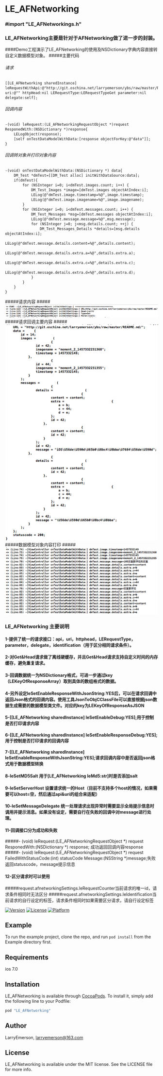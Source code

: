 # LE_AFNetworking

### #import "LE_AFNetworkings.h"
### LE_AFNetworking主要是针对于AFNetworking做了进一步的封装。

####Demo工程演示了LE_AFNetworking的使用及NSDictionary字典内容直接转自定义数据模型对象。
#####主要代码
###### 请求 
    [[LE_AFNetworking sharedInstance] leRequestWithApi:@"http://git.oschina.net/larryemerson/ybs/raw/master/README.md" uri:@"" httpHead:nil LERequestType:LERequestTypeGet parameter:nil delegate:self];
###### 回调内容 
    -(void) leRequest:(LE_AFNetworkingRequestObject *)request ResponedWith:(NSDictionary *)response{
        LELogObject(response);
        [self onTestDataModelWithData:[response objectForKey:@"data"]];
    }
###### 回调转对象并打印对象内容
    -(void) onTestDataModelWithData:(NSDictionary *) data{
        DM_Test *dmTest=[[DM_Test alloc] initWithDataSource:data];
        if(dmTest){
            for (NSInteger i=0; i<dmTest.images.count; i++) {
                DM_Test_Images *image=[dmTest.images objectAtIndex:i];
                LELog(@"dmTest.image.timestamp=%@",image.timestamp);
                LELog(@"dmTest.image.imagename=%@",image.imagename);
            }
            for (NSInteger i=0; i<dmTest.messages.count; i++) {
                DM_Test_Messages *msg=[dmTest.messages objectAtIndex:i];
                LELog(@"dmTest.message.message=%@",msg.message);
                for (NSInteger j=0; j<msg.details.count; ++j) {
                    DM_Test_Messages_Details *details=[msg.details objectAtIndex:i];
                    LELog(@"dmTest.message.details.content=%@",details.content);
                    LELog(@"dmTest.message.details.extra.a=%@",details.extra.a);
                    LELog(@"dmTest.message.details.extra.c=%@",details.extra.c);
                    LELog(@"dmTest.message.details.extra.d=%@",details.extra.d);
                }
            }
        }
    }
#####请求内容
#####![](https://github.com/LarryEmerson/LE_AFNetworking/blob/master/Example/IMG/LE_AFNetworkingRequestLog.png)
#####请求回调主要内容
#####![](https://github.com/LarryEmerson/LE_AFNetworking/blob/master/Example/IMG/LE_AFNetworkingResponseLog.png)
#####数据模型对象内容打印
#####![](https://github.com/LarryEmerson/LE_AFNetworking/blob/master/Example/IMG/LE_AFNetworkingTestLog.png)

### LE_AFNetworking 主要说明
#### 1-提供了统一的请求接口：api，uri，httphead，LERequestType，parameter，delegate，identification（用于区分相同请求条件）。
#### 2-对Get&Head请求做了离线硬缓存，并且Get&Head请求支持自定义时间的内存缓存，避免重复请求。
#### 3-回调数据统一为NSDictionary格式，可进一步通过key（LEKeyOfResponseArray）取到具体的数组格式的数据。
#### 4-另外设定leSetEnableResponseWithJsonString:YES后，可以在请求回调中返回Json格式的回调内容。使用工具JsonToObjCClassFile可以直接根据json数据生成需要的数据模型类文件。对应的key为LEKeyOfResponseAsJSON
#### 5-[[LE_AFNetworking sharedInstance] leSetEnableDebug:YES];用于控制是否打印请求内容
#### 6-[[LE_AFNetworking sharedInstance] leSetEnableResponseDebug:YES];用于控制是否打印请求的回调内容
#### 7-[[LE_AFNetworking sharedInstance] leSetEnableResponseWithJsonString:YES];请求回调内容中是否返回json格式用于数据模型转换
#### 8-leSetMD5Salt 用于[LE_AFNetworking leMd5:str]时是否添加salt
#### 9-leSetServerHost 设置请求统一的Host（目前不支持多个host的情况，如果需要可以host=空，然后通过api&uri的组合来适配）
#### 10-leSetMessageDelegate 统一处理请求出现异常时需要显示全局提示信息时调用并提示消息。如果没有设定，需要自行在失败的回调中对message进行处理。
#### 11-回调接口分为成功和失败
#####- (void) leRequest:(LE_AFNetworkingRequestObject *) request ResponedWith:(NSDictionary *) response; 成功返回回调内容response
#####- (void) leRequest:(LE_AFNetworkingRequestObject *) request FailedWithStatusCode:(int) statusCode Message:(NSString *)message;失败返回statuscode，message提示信息
#### 12-区分请求时可以使用
#####request.afnetworkingSettings.leRequestCounter当前请求的唯一id，请求条件相同时无法区分 
#####request.afnetworkingSettings.leIdentification当前请求的自行设定的标签，请求条件相同时如果需要区分请求，请自行设定标签

[![Version](https://img.shields.io/cocoapods/v/LE_AFNetworking.svg?style=flat)](http://cocoapods.org/pods/LE_AFNetworking)
[![License](https://img.shields.io/cocoapods/l/LE_AFNetworking.svg?style=flat)](http://cocoapods.org/pods/LE_AFNetworking)
[![Platform](https://img.shields.io/cocoapods/p/LE_AFNetworking.svg?style=flat)](http://cocoapods.org/pods/LE_AFNetworking)

## Example

To run the example project, clone the repo, and run `pod install` from the Example directory first.

## Requirements
ios 7.0
## Installation

LE_AFNetworking is available through [CocoaPods](http://cocoapods.org). To install
it, simply add the following line to your Podfile:

```ruby
pod "LE_AFNetworking"
```

## Author

LarryEmerson, larryemerson@163.com

## License

LE_AFNetworking is available under the MIT license. See the LICENSE file for more info.


